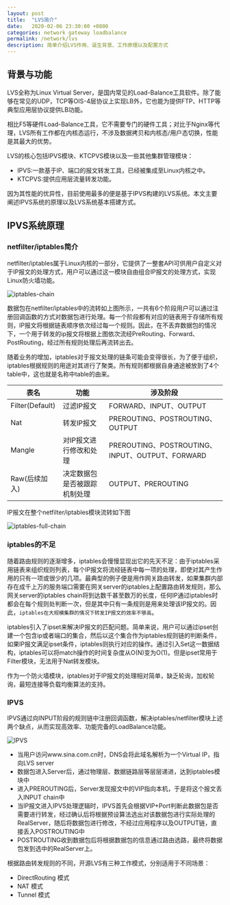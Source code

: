 ```yaml
---
layout: post
title:  "LVS简介"
date:   2020-02-06 23:30:00 +0800
categories: network gateway loadbalance 
permalink: /network/lvs
description: 简单介绍LVS作用、诞生背景、工作原理以及配置方式
---
```


## 背景与功能
LVS全称为Linux Virtual Server，是国内常见的Load-Balance工具软件。除了能够在常见的UDP，TCP等OIS-4层协议上实现LB外，它也能为提供FTP、HTTP等典型应用层协议提供LB功能。

相比F5等硬件Load-Balance工具，它不需要专门的硬件工具；对比于Nginx等代理，LVS所有工作都在内核态运行，不涉及数据拷贝和内核态/用户态切换，性能是其最大的优势。

LVS的核心包括IPVS模块、KTCPVS模块以及一些其他集群管理模块：

 * IPVS:一款基于IP、端口的报文转发工具，已经被集成至Linux内核之中。
 * KTCPVS:提供应用层流量转发功能。

因为其性能的优异性，目前使用最多的便是基于IPVS构建的LVS系统。本文主要阐述IPVS系统的原理以及LVS系统基本搭建方式。

## IPVS系统原理

### netfilter/iptables简介
netfilter/iptables属于Linux内核的一部分，它提供了一整套API可供用户自定义对于IP报文的处理方式，用户可以通过这一模块自由组合IP报文的处理方式，实现Linux防火墙功能。

![iptables-chain](https://sdww2348115.github.io/resources/img/iptables-chain.png)

数据包在netfilter/iptables中的流转如上图所示，一共有6个阶段用户可以通过注册回调函数的方式对数据包进行处理。每一个阶段都有对应的链表用于存储所有规则，IP报文将根据链表顺序依次经过每一个规则。因此，在不丢弃数据包的情况下，一个用于转发的ip报文将根据上图依次流经PreRouting、Forward、PostRouting，经过所有规则处理后再流转出去。

随着业务的增加，iptables对于报文处理的链条可能会变得很长，为了便于组织，iptables根据规则的用途对其进行了聚类。所有规则都根据自身通途被放到了4个table中，这也就是名称中table的由来。

|表名|功能|涉及阶段|
|--|--|--|
|Filter(Default)|过滤IP报文|FORWARD、INPUT、OUTPUT|
|Nat|转发IP报文|PREROUTING、POSTROUTING、OUTPUT|
|Mangle|对IP报文进行修改和处理|PREROUTING、POSTROUTING、INPUT、OUTPUT、FORWARD|
|Raw(后续加入)|决定数据包是否被跟踪机制处理|OUTPUT、PREROUTING|

IP报文在整个netfilter/iptables模块流转如下图

![iptables-full-chain](https://sdww2348115.github.io/resources/img/iptables-full-chain.jpg)

### iptables的不足
随着路由规则的逐渐增多，iptables会慢慢显现出它的先天不足：由于iptables采用链表来组织规则列表，每个IP报文将流经链表中每一项的处理，即使对其产生作用的只有一项或很少的几项。最典型的例子便是用作网关路由转发，如果集群内部存在成千上万的服务端口需要在网关server的iptables上配置路由转发规则，那么网关server的iptables chain将到达数千甚至数万的长度，任何IP通过iptables时都会在每个规则处判断一次，但是其中只有一条规则是用来处理该IP报文的。因此，`iptables在大规模集群的情况下转发IP报文的效率不够高`。

iptables引入了ipset来解决IP报文的匹配问题。简单来说，用户可以通过ipset创建一个包含ip或者端口的集合，然后以这个集合作为iptables规则链的判断条件，如果IP报文满足ipset条件，iptables则执行对应的操作。通过引入Set这一数据结构，iptables可以将match操作的时间复杂度从O(N)变为O(1)。但是ipset常用于Filter模块，无法用于Nat转发模块。

作为一个防火墙模块，iptables对于IP报文的处理相对简单，缺乏轮询，加权轮询，最短连接等负载均衡算法的支持。

### IPVS

IPVS通过向INPUT阶段的规则链中注册回调函数，解决iptables/netfilter模块上述两个缺点，从而实现高效率、功能完备的LoadBalance功能。

![IPVS](https://sdww2348115.github.io/resources/img/ipvs.jpg)

* 当用户访问www.sina.com.cn时，DNS会将此域名解析为一个Virtual IP，指向LVS server
* 数据包进入Server后，通过物理层、数据链路层等层层递进，达到iptables模块中
* 进入PREROUTING后，Server发现报文中的VIP指向本机，于是将这个报文丢入INPUT chain中
* 当IP报文进入IPVS处理逻辑时，IPVS首先会根据VIP+Port判断此数据包是否需要进行转发，经过确认后将根据预设算法选出对该数据包进行实际处理的RealServer，随后将数据包进行修改，不经过应用程序以及OUTPUT链，直接丢入POSTROUTING中
* POSTROUTING收到数据包后将根据数据包的信息通过路由选路，最终将数据包发到选中的RealServer上。

根据路由转发规则的不同，开源LVS有三种工作模式，分别适用于不同场景：

* DirectRouting 模式
* NAT 模式
* Tunnel 模式